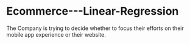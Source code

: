 # Ecommerce---Linear-Regression
The Company is trying to decide whether to focus their efforts on their mobile app experience or their website.
